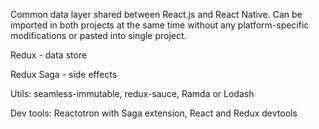 Common data layer shared between React.js and React Native.
Can be imported in both projects at the same time without any platform-specific modifications or pasted into single project.

Redux - data store

Redux Saga - side effects

Utils: seamless-immutable, redux-sauce, Ramda or Lodash

Dev tools: Reactotron with Saga extension, React and Redux devtools
